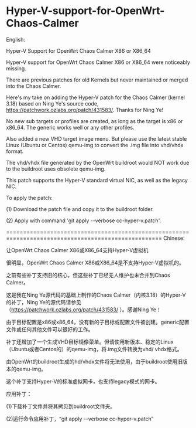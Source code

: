 # Hyper-V-support-for-OpenWrt-Chaos-Calmer

English:

Hyper-V Support for OpenWrt Chaos Calmer X86 or X86_64

Hyper-V support for OpenWrt Chaos Calmer X86 or X86_64 were noticeably missing.  

There are previous patches for old Kernels but never maintained or merged into the Chaos Calmer.

Here's my take on adding the Hyper-V patch for the Chaos Calmer (kernel 3.18) based on Ning Ye's source code, https://patchwork.ozlabs.org/patch/431583/. Thanks for Ning Ye!

No new sub targets or profiles are created, as long as the target is x86 or x86_64. The generic works well or any other profiles.  

Also added a new VHD target image menu. But please use the latest stable Linux (Ubuntu or Centos) qemu-img to convert the .img file into vhd/vhdx format.

The vhd/vhdx file generated by the OpenWrt buildroot would NOT work due to the buildroot uses obsolete qemu-img.

This patch supports the Hyper-V standard virtual NIC, as well as the legacy NIC.

To apply the patch:

(1) Download the patch file and copy it to the buildroot folder.

(2) Apply with command 'git apply --verbose cc-hyper-v.patch'.

====================================================================================================
Chinese:

让OpenWrt Chaos Calmer X86或X86_64支持Hyper-V虚拟机

很明显，OpenWrt Chaos Calmer X86或X86_64是不支持Hyper-V虚拟机的。

之前有些补丁支持旧的核心，但这些补丁已经无人维护也未合并到Chaos Calmer。

这是我在Ning Ye源代码的基础上制作的Chaos Calmer（内核3.18）的Hyper-V的补丁，Ning Ye的源代码请参见（https://patchwork.ozlabs.org/patch/431583/
）。感谢Ning Ye！

由于目标配置是x86或x86_64，没有新的子目标或配置文件被创建。generic配置文件或任何其他文件可以很好的工作。

补丁还增加了一个生成VHD目标镜像菜单。但请使用新版本、稳定的Linux（Ubuntu或者Centos的）的qemu-img，将.img文件转换为vhd/ vhdx格式。

由OpenWrt的buildroot生成的hd/vhdx文件将无法使用，由于buildroot使用旧版本的qemu-img。

这个补丁支持Hyper-V的标准虚拟网卡，也支持legacy模式的网卡。

应用补丁：

(1)下载补丁文件并将其拷贝到buildroot文件夹。

(2)运行命令应用补丁，“git apply --verbose cc-hyper-v.patch”
